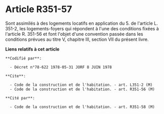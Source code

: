 # Article R351-57

Sont assimilés à des logements locatifs en application du 5. de l'article L. 351-2, les logements-foyers qui répondent à
l'une des conditions fixées à l'article R. 351-56 et font l'objet d'une convention passée dans les conditions prévues au
titre V, chapitre III, section VII du présent livre.

**Liens relatifs à cet article**

	**Codifié par**:

	  - Décret n°78-622 1978-05-31 JORF 8 JUIN 1978

	**Cite**:

	  - Code de la construction et de l'habitation. - art. L351-2 (M)
	  - Code de la construction et de l'habitation. - art. R351-56 (M)

	**Cité par**:

	  - Code de la construction et de l'habitation. - art. R351-58 (M)
